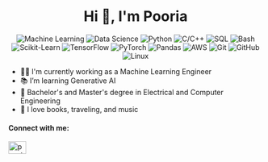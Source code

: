 <h1 align="center">Hi 👋, I'm Pooria</h1>

<div align="center">

![Machine Learning](https://img.shields.io/badge/Machine%20Learning-FF6F00?style=for-the-badge&logo=machine-learning&logoColor=white)
![Data Science](https://img.shields.io/badge/Data%20Science-3776AB?style=for-the-badge&logo=data-science&logoColor=white)
![Python](https://img.shields.io/badge/Python-3776AB?style=for-the-badge&logo=python&logoColor=white)
![C/C++](https://img.shields.io/badge/C/C++-00599C?style=for-the-badge&logo=c&logoColor=white)
![SQL](https://img.shields.io/badge/SQL-4479A1?style=for-the-badge&logo=postgresql&logoColor=white)
![Bash](https://img.shields.io/badge/Bash-4EAA25?style=for-the-badge&logo=gnu-bash&logoColor=white)
![Scikit-Learn](https://img.shields.io/badge/Scikit--Learn-F7931E?style=for-the-badge&logo=scikit-learn&logoColor=white)
![TensorFlow](https://img.shields.io/badge/TensorFlow-FF6F00?style=for-the-badge&logo=tensorflow&logoColor=white)
![PyTorch](https://img.shields.io/badge/PyTorch-EE4C2C?style=for-the-badge&logo=pytorch&logoColor=white)
![Pandas](https://img.shields.io/badge/Pandas-150458?style=for-the-badge&logo=pandas&logoColor=white)
![AWS](https://img.shields.io/badge/AWS-232F3E?style=for-the-badge&logo=amazon-aws&logoColor=white)
![Git](https://img.shields.io/badge/Git-F05032?style=for-the-badge&logo=git&logoColor=white)
![GitHub](https://img.shields.io/badge/GitHub-181717?style=for-the-badge&logo=github&logoColor=white)
![Linux](https://img.shields.io/badge/Linux-FCC624?style=for-the-badge&logo=linux&logoColor=black)

</div>

- 👨‍💼 I'm currently working as a Machine Learning Engineer
- 📚 I’m learning Generative AI 
- 🔭 Bachelor's and Master's degree in Electrical and Computer Engineering
- 🌱 I love books, traveling, and music

<h4 align="left">Connect with me:</h4>
<p align="left">
<a href="https://linkedin.com/in/pooria-esmaeili" target="blank"><img align="center" src="https://raw.githubusercontent.com/rahuldkjain/github-profile-readme-generator/master/src/images/icons/Social/linked-in-alt.svg" alt="pooriaesmaili" height="25" width="35" /></a>
</p>
